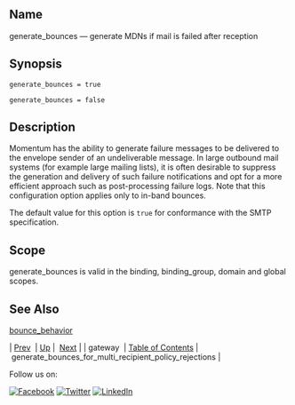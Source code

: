 <a name="conf.ref.generate_bounces"></a>
## Name

generate_bounces — generate MDNs if mail is failed after reception

## Synopsis

`generate_bounces = true`

`generate_bounces = false`

<a name="idp24757296"></a>
## Description

Momentum has the ability to generate failure messages to be delivered to the envelope sender of an undeliverable message. In large outbound mail systems (for example large mailing lists), it is often desirable to suppress the generation and delivery of such failure notifications and opt for a more efficient approach such as post-processing failure logs. Note that this configuration option applies only to in-band bounces.

The default value for this option is `true` for conformance with the SMTP specification.

<a name="idp24760528"></a>
## Scope

generate_bounces is valid in the binding, binding_group, domain and global scopes.

<a name="idp24762400"></a>
## See Also

[bounce_behavior](conf.ref.bounce_behavior.php "bounce_behavior")

| [Prev](conf.ref.gateway.php)  | [Up](config.options.ref.php) |  [Next](conf.ref.generate_bounces_for_multi_recipient_policy_rejections.php) |
| gateway  | [Table of Contents](index.php) |  generate_bounces_for_multi_recipient_policy_rejections |

Follow us on:

[![Facebook](https://support.messagesystems.com/images/icon-facebook.png)](http://www.facebook.com/messagesystems) [![Twitter](https://support.messagesystems.com/images/icon-twitter.png)](http://twitter.com/#!/MessageSystems) [![LinkedIn](https://support.messagesystems.com/images/icon-linkedin.png)](http://www.linkedin.com/company/message-systems)
